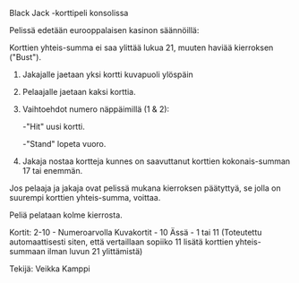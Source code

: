Black Jack -korttipeli konsolissa


Pelissä edetään eurooppalaisen kasinon säännöillä:

Korttien yhteis-summa ei saa ylittää lukua 21, muuten haviää kierroksen ("Bust").

1. Jakajalle jaetaan yksi kortti kuvapuoli ylöspäin

2. Pelaajalle jaetaan kaksi korttia.

3. Vaihtoehdot numero näppäimillä (1 & 2):
	
	-"Hit" uusi kortti.
	
	-"Stand" lopeta vuoro.

4. Jakaja nostaa kortteja kunnes on saavuttanut korttien kokonais-summan 17 tai enemmän.

Jos pelaaja ja jakaja ovat pelissä mukana kierroksen päätyttyä, se jolla on suurempi korttien yhteis-summa, voittaa.

Peliä pelataan kolme kierrosta.

Kortit:
2-10 		-	Numeroarvolla
Kuvakortit	-	10
Ässä		-	1 tai 11 (Toteutettu automaattisesti siten, että vertaillaan sopiiko 11 lisätä korttien yhteis-summaan ilman luvun 21 ylittämistä)

Tekijä:
Veikka Kamppi

